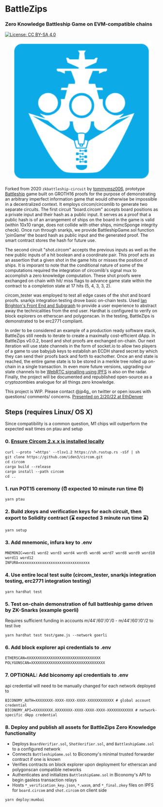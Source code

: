 # BattleZips
### Zero Knowledge Battleship Game on EVM-compatible chains
[![License: CC BY-SA 4.0](https://img.shields.io/badge/License-CC%20BY--SA%204.0-lightgrey.svg)](https://creativecommons.org/licenses/by-sa/4.0/)

<p align="center">
  <img width="460" height="460" src="battlezips.png">
</p>

Forked from 2020 `zkbattleship-circuit` by [tommymsz006](https://github.com/tommymsz006/zkbattleship), prototype [Battleship](https://en.wikipedia.org/wiki/Battleship_(game)) game built on GROTH16 proofs for the purpose of demonstrating an arbitrary imperfect information game that would otherwise be impossible in a decentralized context. It employs circom/circomlib to generate two separate circuits. The first circuit "board.circom" accepts board positions as a private input and their hash as a public input. It serves as a proof that a public hash is of an arrangement of ships on the board in the game is valid (within 10x10 range, does not collide with other ships, mimcSponge integrity check). Once run through snarkjs, we provide BattleshipGame.sol function 'joinGame' the board hash as public input and the generated proof. The smart contract stores the hash for future use. 

The second circuit "shot.circom" accepts the previous inputs as well as the new public inputs of a hit boolean and a coordinate pair. This proof acts as an assertion that a given shot in the game hits or misses the position of ships. It is imporant to note that the conditional nature of some of the computations required the integration of circomlib's signal mux to accomplish a zero knowledge computation. These shot proofs were exchanged on chain with hit/ miss flags to advance game state within the contract to a completion state at 17 hits (5, 4, 3, 3, 2). 

circom_tester was employed to test all edge cases of the shot and board proofs. snarkjs integration testing drove basic on-chain tests. Used [Ian Brighton's Front End and Subgraph](https://github.com/Ian-Bright/battlezip-frontend) to provide a user experience to abstract away the technicalities from the end user. Hardhat is configured to verify on block explorers on etherscan and polygonscan. In the testing, BattleZips is demonstrated to be erc2771 compliant.

In order to be considered an example of a production ready software stack, BattleZips still needs to iterate to create a maximally cost-efficient dApp. In BattleZips v0.0.2, board and shot proofs are exchanged on-chain. Our next iteration will use state channels in the form of socket.io to allow two players of a game to use babyjub keys to establish an ECDH shared secret by which they can send their proofs back and forth to eachother. Once an end state is reached, the entire game state is to be stored in a merkle tree rolled up on-chain in a single transaction. In even more future versions, upgrading our state channels to be [WebRTC signalling using IPFS](https://github.com/cretz/webrtc-ipfs-signaling) is also on the radar. Finally, the project will be documented and republished open-source as a cryptozombies analogue for all things zero knowledge.

This project is WIP. Please contact @jp4g_ on twitter or open issues with questions/ comments/ concerns. [Presented on 2/20/22 at EthDenver](https://www.twitch.tv/videos/1304742395?t=02h18m52s)

## Steps (requires Linux/ OS X)
Since compatibility is a common question, M1 chips will outperform the expected wait times on ptau and setup

### 0. [Ensure Circom 2.x.x is installed locally](https://github.com/iden3/circom/blob/master/mkdocs/docs/getting-started/installation.md)
```
curl --proto '=https' --tlsv1.2 https://sh.rustup.rs -sSf | sh
git clone https://github.com/iden3/circom.git
cd circom
cargo build --release
cargo install --path circom
cd ..
```
### 1. run POT15 ceremony (⏰ expected 10 minute run time ⏰)
```
yarn ptau
```
### 2. Build zkeys and verification keys for each circuit, then export to Solidity contract (⌛ expected 3 minute run time ⌛)
```
yarn setup
```
### 3. Add mnemonic, infura key to .env
```
MNEMONIC=word1 word2 word3 word4 word5 word6 word7 word8 word9 word10 word11 word12
INFURA=xxxxxxxxxxxxxxxxxxxxxxxxxxxxxxxx
```
### 4. Use entire local test suite (circom_tester, snarkjs integration testing, erc2771 integration testing)
```
yarn hardhat test
```
### 5. Test on-chain demonstration of full battleship game driven by ZK-Snarks (example goerli)
Requires sufficient funding in accounts m/44'/60'/0'/0 - m/44'/60'/0'/2 to test live
```
yarn hardhat test test/game.js --network goerli
```
### 6. Add block explorer api credentials to .env
```
ETHERSCAN=XXXXXXXXXXXXXXXXXXXXXXXXXXXXXXXXXX
POLYGONSCAN=XXXXXXXXXXXXXXXXXXXXXXXXXXXXXXXXXX
```
### 7. OPTIONAL: Add biconomy api credentials to .env
api credential will need to be manually changed for each network deployed to
```
BICONOMY_AUTH=XXXXXXXX-XXXX-XXXX-XXXX-XXXXXXXXXXXX # global account credential
BICONOMY_API=XXXXXXXXX.XXXXXXXX-XXXX-XXXX-XXXX-XXXXXXXXXXXX # network-specific dApp credential
```
### 8. Deploy and publish all assets for BattleZips Zero Knowledge functionality
 * Deploys `BoardVerifier.sol`, `ShotVerifier.sol`, and `BattleshipGame.sol` to a configured network
 * Connects `BattleshipGame.sol` to Biconomy's minimal trusted forwarder contract if one is known
 * Verifies contracts on block explorer upon deployment for etherscan and polygonscan compatible networks
 * Authenticates and initializes `BattleshipGame.sol` in Biconomy's API to begin gasless transaction relays
 * Hosts `*_verification_key.json`, `*.wasm`, and `*_final.zkey` files on IPFS for `board.circom` and `shot.circom` on client side
```
yarn deploy:mumbai
```